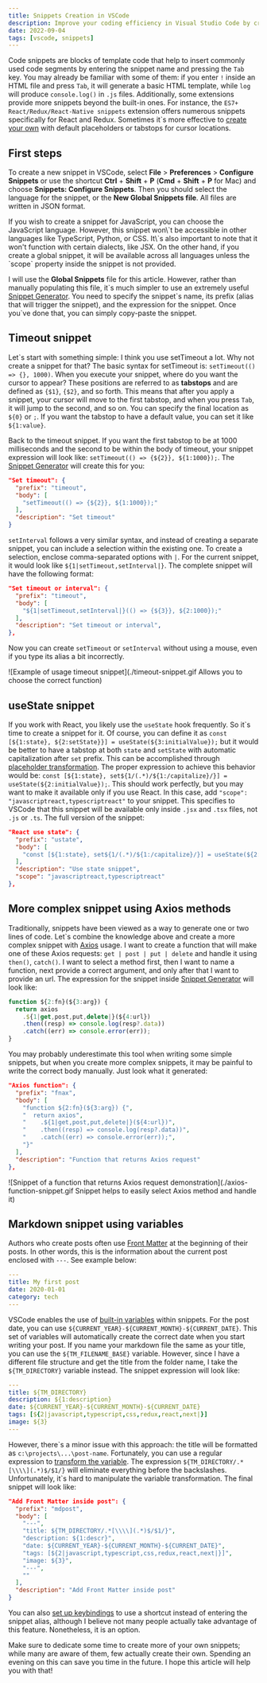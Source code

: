 ```yaml
---
title: Snippets Creation in VSCode
description: Improve your coding efficiency in Visual Studio Code by creating custom snippets with a step-by-step guide.
date: 2022-09-04
tags: [vscode, snippets]
---
```


Code snippets are blocks of template code that help to insert commonly used code segments by entering the snippet name and pressing the `Tab` key.
You may already be familiar with some of them: if you enter `!` inside an HTML file and press `Tab`, it will generate a basic HTML template, while `log` will produce `console.log()` in `.js` files. Additionally, some extensions provide more snippets beyond the built-in ones. For instance, the `ES7+ React/Redux/React-Native snippets` extension offers numerous snippets specifically for React and Redux.
Sometimes it\`s more effective to [create your own](https://code.visualstudio.com/docs/editor/userdefinedsnippets#_create-your-own-snippets) with default placeholders or tabstops for cursor locations.

## First steps

To create a new snippet in VSCode, select **File** > **Preferences** > **Configure Snippets** or use the shortcut **Ctrl** + **Shift** + **P** (**Cmd** + **Shift** + **P** for Mac) and choose **Snippets: Configure Snippets**. Then you should select the language for the snippet, or the **New Global Snippets file**. All files are written in JSON format.

<note-warning>
If you wish to create a snippet for JavaScript, you can choose the JavaScript language. However, this snippet won\`t be accessible in other languages like TypeScript, Python, or CSS. It\`s also important to note that it won't function with certain dialects, like JSX. On the other hand, if you create a global snippet, it will be available across all languages unless the `scope` property inside the snippet is not provided.
</note-warning>

I will use the **Global Snippets** file for this article. However, rather than manually populating this file, it\`s much simpler to use an extremely useful [Snippet Generator](https://snippet-generator.app/?description=&tabtrigger=&snippet=&mode=vscode). You need to specify the snippet\`s name, its prefix (alias that will trigger the snippet), and the expression for the snippet. Once you\`ve done that, you can simply copy-paste the snippet.

## Timeout snippet

Let\`s start with something simple: I think you use setTimeout a lot. Why not create a snippet for that? The basic syntax for setTimeout is: `setTimeout(() => {}, 1000)`. When you execute your snippet, where do you want the cursor to appear? These positions are referred to as **tabstops** and are defined as `{$1}`, `{$2}`, and so forth. This means that after you apply a snippet, your cursor will move to the first tabstop, and when you press `Tab`, it will jump to the second, and so on. You can specify the final location as `${0}` or `;`. If you want the tabstop to have a default value, you can set it like `${1:value}`.

Back to the timeout snippet. If you want the first tabstop to be at 1000 milliseconds and the second to be within the body of timeout, your snippet expression will look like: `setTimeout(() => {${2}}, ${1:1000});`. The [Snippet Generator](https://snippet-generator.app/?description=&tabtrigger=&snippet=&mode=vscode) will create this for you:

```json
"Set timeout": {
  "prefix": "timeout",
  "body": [
    "setTimeout(() => {${2}}, ${1:1000});"
  ],
  "description": "Set timeout"
}
```

`setInterval` follows a very similar syntax, and instead of creating a separate snippet, you can include a selection within the existing one. To create a selection, enclose comma-separated options with `|`. For the current snippet, it would look like `${1|setTimeout,setInterval|}`. The complete snippet will have the following format:

```json
"Set timeout or interval": {
  "prefix": "timeout",
  "body": [
    "${1|setTimeout,setInterval|}(() => {${3}}, ${2:1000});"
  ],
  "description": "Set timeout or interval",
},
```

Now you can create `setTimeout` or `setInterval` without using a mouse, even if you type its alias a bit incorrectly.

![Example of usage timeout snippet](./timeout-snippet.gif Allows you to choose the correct function)

## useState snippet

If you work with React, you likely use the `useState` hook frequently. So it\`s time to create a snippet for it. Of course, you can define it as `const [${1:state}, ${2:setState}}] = useState(${3:initialValue});` but it would be better to have a tabstop at both `state` and `setState` with automatic capitalization after `set` prefix. This can be accomplished through [placeholder transformation](https://code.visualstudio.com/docs/editor/userdefinedsnippets#_grammar). The proper expression to achieve this behavior would be: `const [${1:state}, set${1/(.*)/${1:/capitalize}/}] = useState(${2:initialValue});`. This should work perfectly, but you may want to make it available only if you use React. In this case, add `"scope": "javascriptreact,typescriptreact"` to your snippet. This specifies to VSCode that this snippet will be available only inside `.jsx` and `.tsx` files, not `.js` or `.ts`. The full version of the snippet:

```json {7}
"React use state": {
  "prefix": "ustate",
  "body": [
    "const [${1:state}, set${1/(.*)/${1:/capitalize}/}] = useState(${2:initialValue});"
  ],
  "description": "Use state snippet",
  "scope": "javascriptreact,typescriptreact"
},
```

## More complex snippet using Axios methods

Traditionally, snippets have been viewed as a way to generate one or two lines of code. Let\`s combine the knowledge above and create a more complex snippet with [Axios](https://axios-http.com/) usage. I want to create a function that will make one of these Axios requests: `get | post | put | delete` and handle it using `then()`, `catch()`.
I want to select a method first, then I want to name a function, next provide a correct argument, and only after that I want to provide an url. The expression for the snippet inside [Snippet Generator](https://snippet-generator.app/?description=&tabtrigger=&snippet=&mode=vscode) will look like:

```js
function ${2:fn}(${3:arg}) {
  return axios
    .${1|get,post,put,delete|}(${4:url})
    .then((resp) => console.log(resp?.data))
    .catch((err) => console.error(err));
}
```

You may probably underestimate this tool when writing some simple snippets, but when you create more complex snippets, it may be painful to write the correct body manually. Just look what it generated:

```json
"Axios function": {
  "prefix": "fnax",
  "body": [
    "function ${2:fn}(${3:arg}) {",
    "  return axios",
    "    .${1|get,post,put,delete|}(${4:url})",
    "    .then((resp) => console.log(resp?.data))",
    "    .catch((err) => console.error(err));",
    "}"
  ],
  "description": "Function that returns Axios request"
},
```

![Snippet of a function that returns Axios request demonstration](./axios-function-snippet.gif Snippet helps to easily select Axios method and handle it)

## Markdown snippet using variables

Authors who create posts often use [Front Matter](https://jekyllrb.com/docs/front-matter/) at the beginning of their posts. In other words, this is the information about the current post enclosed with `---`. See example below:

```yaml
---
title: My first post
date: 2020-01-01
category: tech
---
```

VSCode enables the use of [built-in variables](https://code.visualstudio.com/docs/editor/userdefinedsnippets) within snippets. For the post date, you can use `${CURRENT_YEAR}-${CURRENT_MONTH}-${CURRENT_DATE}`. This set of variables will automatically create the correct date when you start writing your post. If you name your markdown file the same as your title, you can use the `${TM_FILENAME_BASE}` variable. However, since I have a different file structure and get the title from the folder name, I take the `${TM_DIRECTORY}` variable instead. The snippet expression will look like:

```yaml
---
title: ${TM_DIRECTORY}
description: ${1:description}
date: ${CURRENT_YEAR}-${CURRENT_MONTH}-${CURRENT_DATE}
tags: [${2|javascript,typescript,css,redux,react,next|}]
image: ${3}
---

```

However, there\`s a minor issue with this approach: the title will be formatted as `c:\projects\...\post-name`. Fortunately, you can use a regular expression to [transform the variable](https://code.visualstudio.com/docs/editor/userdefinedsnippets#_variable-transforms). The expression `${TM_DIRECTORY/.*[\\\\](.*)$/$1/}` will eliminate everything before the backslashes. Unfortunately, it\`s hard to manipulate the variable transformation. The final snippet will look like:

```json {5}
"Add Front Matter inside post": {
  "prefix": "mdpost",
  "body": [
    "---",
    "title: ${TM_DIRECTORY/.*[\\\\](.*)$/$1/}",
    "description: ${1:descr}",
    "date: ${CURRENT_YEAR}-${CURRENT_MONTH}-${CURRENT_DATE}",
    "tags: [${2|javascript,typescript,css,redux,react,next|}]",
    "image: ${3}",
    "---",
    ""
  ],
  "description": "Add Front Matter inside post"
}
```

You can also [set up keybindings](https://code.visualstudio.com/docs/editor/userdefinedsnippets#_assign-keybindings-to-snippets) to use a shortcut instead of entering the snippet alias, although I believe not many people actually take advantage of this feature. Nonetheless, it is an option.

Make sure to dedicate some time to create more of your own snippets; while many are aware of them, few actually create their own. Spending an evening on this can save you time in the future. I hope this article will help you with that!
